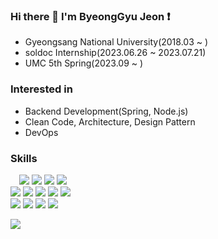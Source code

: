 ### Hi there 👋 I'm ByeongGyu Jeon ❗️
- Gyeongsang National University(2018.03 ~ )
- soldoc Internship(2023.06.26 ~ 2023.07.21)
- UMC 5th Spring(2023.09 ~ )

### Interested in
- Backend Development(Spring, Node.js)
- Clean Code, Architecture, Design Pattern
- DevOps

### Skills
<p>
  <img src='https://img.shields.io/badge/Spring-6DB33F?style=for-the-badge&logo=spring&logoColor=white' width='10', height='10'>
  <img src='https://img.shields.io/badge/Node.js-43853D?style=for-the-badge&logo=node.js&logoColor=white'>
  <img src='https://img.shields.io/badge/Express.js-404D59?style=for-the-badge'>
  <img src='https://img.shields.io/badge/Java-ED8B00?style=for-the-badge&logo=openjdk&logoColor=white'>
  <img src='https://img.shields.io/badge/JavaScript-F7DF1E?style=for-the-badge&logo=JavaScript&logoColor=white'>
  <br>
  <img src='https://img.shields.io/badge/Python-3776AB?style=for-the-badge&logo=python&logoColor=white'>
  <img src='https://img.shields.io/badge/React-20232A?style=for-the-badge&logo=react&logoColor=61DAFB'>
  <img src='https://img.shields.io/badge/iOS-000000?style=for-the-badge&logo=ios&logoColor=white'>
  <img src='https://img.shields.io/badge/MySQL-00000F?style=for-the-badge&logo=mysql&logoColor=white'>
  <img src='https://img.shields.io/badge/SQLite-07405E?style=for-the-badge&logo=sqlite&logoColor=white'>
  <br>
  <img src='ttps://img.shields.io/badge/Amazon_AWS-FF9900?style=for-the-badge&logo=amazonaws&logoColor=white'>
  <img src='https://img.shields.io/badge/docker-%230db7ed.svg?style=for-the-badge&logo=docker&logoColor=white'>
  <img src='https://img.shields.io/badge/GitHub-100000?style=for-the-badge&logo=github&logoColor=white'>
  <img src='https://img.shields.io/badge/kubernetes-%23326ce5.svg?style=for-the-badge&logo=kubernetes&logoColor=white'>

</p>

<p>
  <img src='https://github-readme-stats.vercel.app/api?username=gentle9828&count_private=true&show_icons=true&theme=tokyonight'>
</p>
<!--
**gentle9828/gentle9828** is a ✨ _special_ ✨ repository because its `README.md` (this file) appears on your GitHub profile.

Here are some ideas to get you started:

- 🔭 I’m currently working on ...
- 🌱 I’m currently learning ...
- 👯 I’m looking to collaborate on ...
- 🤔 I’m looking for help with ...
- 💬 Ask me about ...
- 📫 How to reach me: ...
- 😄 Pronouns: ...
- ⚡ Fun fact: ...
-->

